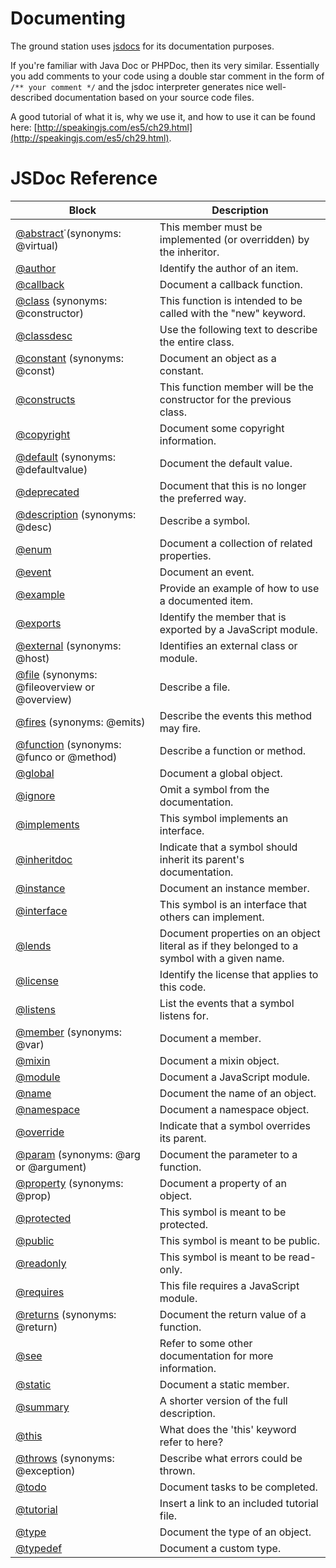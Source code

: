 # Documenting

The ground station uses [jsdocs](http://usejsdoc.org/) for its documentation purposes.

If you're familiar with Java Doc or PHPDoc, then its very similar. Essentially you add comments
to your code using a double star comment in the form of `/** your comment */` and the jsdoc 
interpreter generates nice well-described documentation based on your source code files.

A good tutorial of what it is, why we use it, and how to use it can be found here: [http://speakingjs.com/es5/ch29.html](http://speakingjs.com/es5/ch29.html).

# JSDoc Reference

| Block                                                                                | Description                                                                                 
|--------------------------------------------------------------------------------------|---------------------------------------------------------------------------------------------|
| [@abstract](http://usejsdoc.org/tags-abstract.html)˙(synonyms: @virtual)             | This member must be implemented (or overridden) by the inheritor.                           |
| [@author](http://usejsdoc.org/tags-author.html)                                      | Identify the author of an item.                                                             |
| [@callback](http://usejsdoc.org/tags-callback.html)                                  | Document a callback function.                                                               |
| [@class](http://usejsdoc.org/tags-class.html) (synonyms: @constructor)               | This function is intended to be called with the "new" keyword.                              |
| [@classdesc](http://usejsdoc.org/tags-classdesc.html)                                | Use the following text to describe the entire class.                                        
| [@constant](http://usejsdoc.org/tags-constant.html) (synonyms: @const)               | Document an object as a constant.                                                           
| [@constructs](http://usejsdoc.org/tags-constructs.html)                              | This function member will be the constructor for the previous class.                        
| [@copyright](http://usejsdoc.org/tags-copyright.html)                                | Document some copyright information.                                                        
| [@default](http://usejsdoc.org/tags-default.html) (synonyms: @defaultvalue)          | Document the default value.                                                                 
| [@deprecated](http://usejsdoc.org/tags-deprecated.html)                              | Document that this is no longer the preferred way.                                          
| [@description](http://usejsdoc.org/tags-description.html) (synonyms: @desc)          | Describe a symbol.                                                                          
| [@enum](http://usejsdoc.org/tags-enum.html)                                          | Document a collection of related properties.                                                
| [@event](http://usejsdoc.org/tags-event.html)                                        | Document an event.                                                                          
| [@example](http://usejsdoc.org/tags-example.html)                                    | Provide an example of how to use a documented item.                                         
| [@exports](http://usejsdoc.org/tags-exports.html)                                    | Identify the member that is exported by a JavaScript module.                                
| [@external](http://usejsdoc.org/tags-external.html) (synonyms: @host)                | Identifies an external class or module.                                                             
| [@file](http://usejsdoc.org/tags-file.html) (synonyms: @fileoverview or @overview)   | Describe a file.                     
| [@fires](http://usejsdoc.org/tags-fires.html) (synonyms: @emits)                     | Describe the events this method may fire.                                                  
| [@function](http://usejsdoc.org/tags-function.html) (synonyms: @funco or @method)    | Describe a function or method. 
| [@global](http://usejsdoc.org/tags-global.html)                                      | Document a global object.                                                                   
| [@ignore](http://usejsdoc.org/tags-ignore.html)                                      | Omit a symbol from the documentation.                                                       
| [@implements](http://usejsdoc.org/tags-implements.html)                              | This symbol implements an interface.                                                        
| [@inheritdoc](http://usejsdoc.org/tags-inheritdoc.html)                              | Indicate that a symbol should inherit its parent's documentation.                           
| [@instance](http://usejsdoc.org/tags-instance.html)                                  | Document an instance member.                                                                
| [@interface](http://usejsdoc.org/tags-interface.html)                                | This symbol is an interface that others can implement.                                      
| [@lends](http://usejsdoc.org/tags-lends.html)                                        | Document properties on an object literal as if they belonged to a symbol with a given name. 
| [@license](http://usejsdoc.org/tags-license.html)                                    | Identify the license that applies to this code.                                             
| [@listens](http://usejsdoc.org/tags-listens.html)                                    | List the events that a symbol listens for.                                                  
| [@member](http://usejsdoc.org/tags-member.html) (synonyms: @var)                     | Document a member.                                                                          
| [@mixin](http://usejsdoc.org/tags-mixin.html)                                        | Document a mixin object.                                                                    
| [@module](http://usejsdoc.org/tags-module.html)                                      | Document a JavaScript module.                                                               
| [@name](http://usejsdoc.org/tags-name.html)                                          | Document the name of an object.                                                             
| [@namespace](http://usejsdoc.org/tags-namespace.html)                                | Document a namespace object.                                                                
| [@override](http://usejsdoc.org/tags-override.html)                                  | Indicate that a symbol overrides its parent.                                                
| [@param](http://usejsdoc.org/tags-param.html) (synonyms: @arg or @argument)          | Document the parameter to a function. 
| [@property](http://usejsdoc.org/tags-property.html) (synonyms: @prop)                | Document a property of an object.                                                                   
| [@protected](http://usejsdoc.org/tags-protected.html)                                | This symbol is meant to be protected.                                                       
| [@public](http://usejsdoc.org/tags-public.html)                                      | This symbol is meant to be public.                                                          
| [@readonly](http://usejsdoc.org/tags-readonly.html)                                  | This symbol is meant to be read-only.                                                       
| [@requires](http://usejsdoc.org/tags-requires.html)                                  | This file requires a JavaScript module.                                                     
| [@returns](http://usejsdoc.org/tags-returns.html) (synonyms: @return)                | Document the return value of a function.                                                    
| [@see](http://usejsdoc.org/tags-see.html)                                            | Refer to some other documentation for more information.                                     
| [@static](http://usejsdoc.org/tags-static.html)                                      | Document a static member.                                                                   
| [@summary](http://usejsdoc.org/tags-summary.html)                                    | A shorter version of the full description.                                                  
| [@this](http://usejsdoc.org/tags-this.html)                                          | What does the 'this' keyword refer to here?                                                 
| [@throws](http://usejsdoc.org/tags-throws.html) (synonyms: @exception)               | Describe what errors could be thrown.                                                       
| [@todo](http://usejsdoc.org/tags-todo.html)                                          | Document tasks to be completed.                                                             
| [@tutorial](http://usejsdoc.org/tags-tutorial.html)                                  | Insert a link to an included tutorial file.                                                 
| [@type](http://usejsdoc.org/tags-type.html)                                          | Document the type of an object.                                                             
| [@typedef](http://usejsdoc.org/tags-typedef.html)                                    | Document a custom type.                                                                     